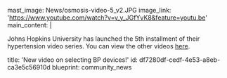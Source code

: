 mast_image: News/osmosis-video-5_v2.JPG
image_link: 'https://www.youtube.com/watch?v=v_y_JGfYvK8&feature=youtu.be'
main_content: |
  <p>Johns Hopkins University has launched the 5th installment of their hypertension video series. You can view the other videos <a href="https://www.youtube.com/channel/UCYacio2Zp5omw0s8oQBLFMA" target="_blank">here</a>.
  </p>
title: 'New video on selecting BP devices!'
id: df7280df-cedf-4e53-a8eb-ca3e5c56910d
blueprint: community_news
